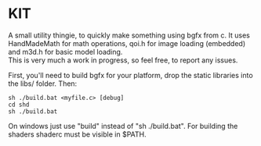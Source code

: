 # KIT

A small utility thingie, to quickly make something using bgfx from c. It uses HandMadeMath for math operations, qoi.h for image loading (embedded) and m3d.h for basic model loading. \
This is very much a work in progress, so feel free, to report any issues.

First, you'll need to build bgfx for your platform, drop the static libraries into the libs/ folder. Then:

    sh ./build.bat <myfile.c> [debug]
    cd shd
    sh ./build.bat

On windows just use "build" instead of "sh ./build.bat". For building the shaders shaderc must be visible in $PATH.